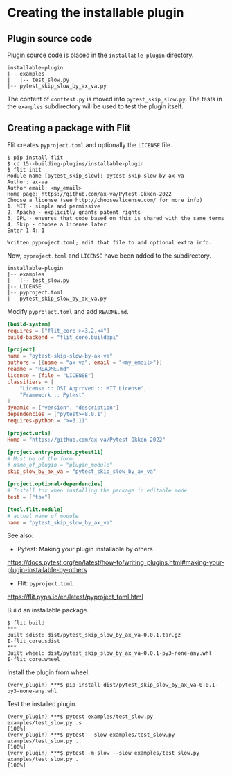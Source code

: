 # Creating the installable plugin

## Plugin source code

Plugin source code is placed in the `installable-plugin` directory.
```
installable-plugin
|-- examples
|   |-- test_slow.py
|-- pytest_skip_slow_by_ax_va.py
```

The content of `conftest.py` is moved into `pytest_skip_slow.py`.
The tests in the `examples` subdirectory will be used to test the plugin itself.

## Creating a package with Flit

Flit creates `pyproject.toml` and optionally the `LICENSE` file.

```unix
$ pip install flit
$ cd 15--building-plugins/installable-plugin
$ flit init
Module name [pytest_skip_slow]: pytest-skip-slow-by-ax-va       
Author: ax-va
Author email: <my_email>
Home page: https://github.com/ax-va/Pytest-Okken-2022
Choose a license (see http://choosealicense.com/ for more info)
1. MIT - simple and permissive
2. Apache - explicitly grants patent rights
3. GPL - ensures that code based on this is shared with the same terms
4. Skip - choose a license later
Enter 1-4: 1

Written pyproject.toml; edit that file to add optional extra info.
```

Now, `pyproject.toml` and `LICENSE` have been added to the subdirectory.
```
installable-plugin
|-- examples
|   |-- test_slow.py
|-- LICENSE
|-- pyproject.toml
|-- pytest_skip_slow_by_ax_va.py
```

Modify `pyproject.toml` and add `README.md`.
```toml
[build-system]
requires = ["flit_core >=3.2,<4"]
build-backend = "flit_core.buildapi"

[project]
name = "pytest-skip-slow-by-ax-va"
authors = [{name = "ax-va", email = "<my_email>"}]
readme = "README.md"
license = {file = "LICENSE"}
classifiers = [
    "License :: OSI Approved :: MIT License",
    "Framework :: Pytest"
]
dynamic = ["version", "description"]
dependencies = ["pytest>=8.0.1"]
requires-python = ">=3.11"

[project.urls]
Home = "https://github.com/ax-va/Pytest-Okken-2022"

[project.entry-points.pytest11]
# Must be of the form:
# name_of_plugin = "plugin_module"
skip_slow_by_ax_va = "pytest_skip_slow_by_ax_va"

[project.optional-dependencies]
# Install tox when installing the package in editable mode
test = ["tox"]

[tool.flit.module]
# actual name of module
name = "pytest_skip_slow_by_ax_va"
```

See also:

- Pytest: Making your plugin installable by others

https://docs.pytest.org/en/latest/how-to/writing_plugins.html#making-your-plugin-installable-by-others

- Flit: `pyproject.toml`

https://flit.pypa.io/en/latest/pyproject_toml.html

Build an installable package.
```unix
$ flit build
***
Built sdist: dist/pytest_skip_slow_by_ax_va-0.0.1.tar.gz                                               I-flit_core.sdist
***
Built wheel: dist/pytest_skip_slow_by_ax_va-0.0.1-py3-none-any.whl                                     I-flit_core.wheel
```

Install the plugin from wheel.
```unix
(venv_plugin) ***$ pip install dist/pytest_skip_slow_by_ax_va-0.0.1-py3-none-any.whl
```

Test the installed plugin.
```unix
(venv_plugin) ***$ pytest examples/test_slow.py
examples/test_slow.py .s                                                                                          [100%]
(venv_plugin) ***$ pytest --slow examples/test_slow.py
examples/test_slow.py ..                                                                                          [100%]
(venv_plugin) ***$ pytest -m slow --slow examples/test_slow.py
examples/test_slow.py .                                                                                           [100%]
```